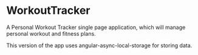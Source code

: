 # WorkoutTracker

A Personal Workout Tracker single page application, which will manage personal workout and fitness plans.

This version of the app uses angular-async-local-storage for storing data.
